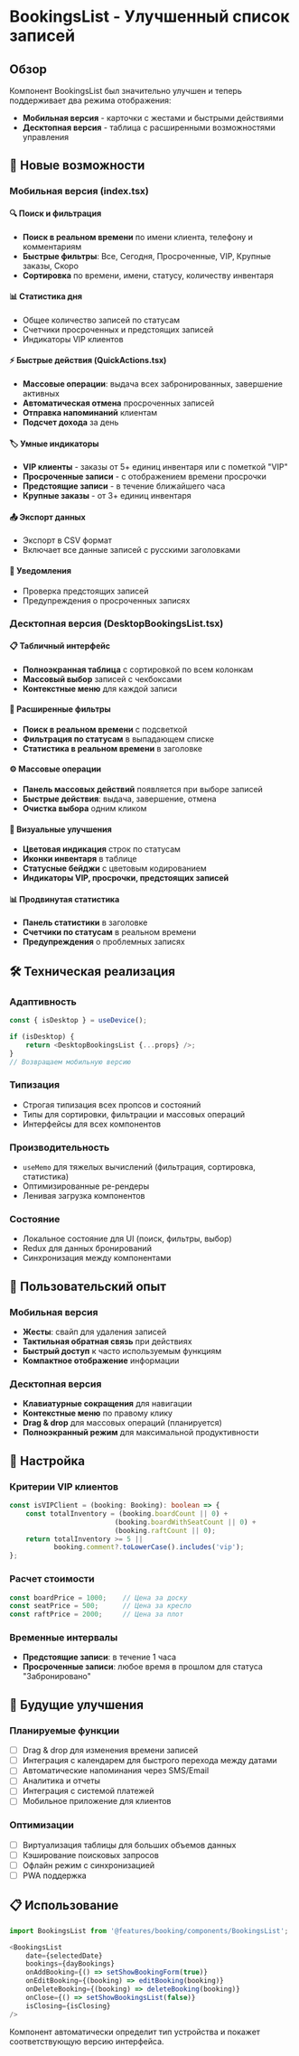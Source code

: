 # BookingsList - Улучшенный список записей

## Обзор

Компонент BookingsList был значительно улучшен и теперь поддерживает два режима отображения:
- **Мобильная версия** - карточки с жестами и быстрыми действиями
- **Десктопная версия** - таблица с расширенными возможностями управления

## 🚀 Новые возможности

### Мобильная версия (index.tsx)

#### 🔍 Поиск и фильтрация
- **Поиск в реальном времени** по имени клиента, телефону и комментариям
- **Быстрые фильтры**: Все, Сегодня, Просроченные, VIP, Крупные заказы, Скоро
- **Сортировка** по времени, имени, статусу, количеству инвентаря

#### 📊 Статистика дня
- Общее количество записей по статусам
- Счетчики просроченных и предстоящих записей
- Индикаторы VIP клиентов

#### ⚡ Быстрые действия (QuickActions.tsx)
- **Массовые операции**: выдача всех забронированных, завершение активных
- **Автоматическая отмена** просроченных записей
- **Отправка напоминаний** клиентам
- **Подсчет дохода** за день

#### 🏷️ Умные индикаторы
- **VIP клиенты** - заказы от 5+ единиц инвентаря или с пометкой "VIP"
- **Просроченные записи** - с отображением времени просрочки
- **Предстоящие записи** - в течение ближайшего часа
- **Крупные заказы** - от 3+ единиц инвентаря

#### 📤 Экспорт данных
- Экспорт в CSV формат
- Включает все данные записей с русскими заголовками

#### 🔔 Уведомления
- Проверка предстоящих записей
- Предупреждения о просроченных записях

### Десктопная версия (DesktopBookingsList.tsx)

#### 📋 Табличный интерфейс
- **Полноэкранная таблица** с сортировкой по всем колонкам
- **Массовый выбор** записей с чекбоксами
- **Контекстные меню** для каждой записи

#### 🎯 Расширенные фильтры
- **Поиск в реальном времени** с подсветкой
- **Фильтрация по статусам** в выпадающем списке
- **Статистика в реальном времени** в заголовке

#### ⚙️ Массовые операции
- **Панель массовых действий** появляется при выборе записей
- **Быстрые действия**: выдача, завершение, отмена
- **Очистка выбора** одним кликом

#### 🎨 Визуальные улучшения
- **Цветовая индикация** строк по статусам
- **Иконки инвентаря** в таблице
- **Статусные бейджи** с цветовым кодированием
- **Индикаторы VIP, просрочки, предстоящих записей**

#### 📊 Продвинутая статистика
- **Панель статистики** в заголовке
- **Счетчики по статусам** в реальном времени
- **Предупреждения** о проблемных записях

## 🛠️ Техническая реализация

### Адаптивность
```typescript
const { isDesktop } = useDevice();

if (isDesktop) {
    return <DesktopBookingsList {...props} />;
}
// Возвращаем мобильную версию
```

### Типизация
- Строгая типизация всех пропсов и состояний
- Типы для сортировки, фильтрации и массовых операций
- Интерфейсы для всех компонентов

### Производительность
- `useMemo` для тяжелых вычислений (фильтрация, сортировка, статистика)
- Оптимизированные ре-рендеры
- Ленивая загрузка компонентов

### Состояние
- Локальное состояние для UI (поиск, фильтры, выбор)
- Redux для данных бронирований
- Синхронизация между компонентами

## 📱 Пользовательский опыт

### Мобильная версия
- **Жесты**: свайп для удаления записей
- **Тактильная обратная связь** при действиях
- **Быстрый доступ** к часто используемым функциям
- **Компактное отображение** информации

### Десктопная версия
- **Клавиатурные сокращения** для навигации
- **Контекстные меню** по правому клику
- **Drag & drop** для массовых операций (планируется)
- **Полноэкранный режим** для максимальной продуктивности

## 🔧 Настройка

### Критерии VIP клиентов
```typescript
const isVIPClient = (booking: Booking): boolean => {
    const totalInventory = (booking.boardCount || 0) + 
                          (booking.boardWithSeatCount || 0) + 
                          (booking.raftCount || 0);
    return totalInventory >= 5 || 
           booking.comment?.toLowerCase().includes('vip');
};
```

### Расчет стоимости
```typescript
const boardPrice = 1000;    // Цена за доску
const seatPrice = 500;      // Цена за кресло
const raftPrice = 2000;     // Цена за плот
```

### Временные интервалы
- **Предстоящие записи**: в течение 1 часа
- **Просроченные записи**: любое время в прошлом для статуса "Забронировано"

## 🚀 Будущие улучшения

### Планируемые функции
- [ ] Drag & drop для изменения времени записей
- [ ] Интеграция с календарем для быстрого перехода между датами
- [ ] Автоматические напоминания через SMS/Email
- [ ] Аналитика и отчеты
- [ ] Интеграция с системой платежей
- [ ] Мобильное приложение для клиентов

### Оптимизации
- [ ] Виртуализация таблицы для больших объемов данных
- [ ] Кэширование поисковых запросов
- [ ] Офлайн режим с синхронизацией
- [ ] PWA поддержка

## 📋 Использование

```typescript
import BookingsList from '@features/booking/components/BookingsList';

<BookingsList
    date={selectedDate}
    bookings={dayBookings}
    onAddBooking={() => setShowBookingForm(true)}
    onEditBooking={(booking) => editBooking(booking)}
    onDeleteBooking={(booking) => deleteBooking(booking)}
    onClose={() => setShowBookingsList(false)}
    isClosing={isClosing}
/>
```

Компонент автоматически определит тип устройства и покажет соответствующую версию интерфейса. 